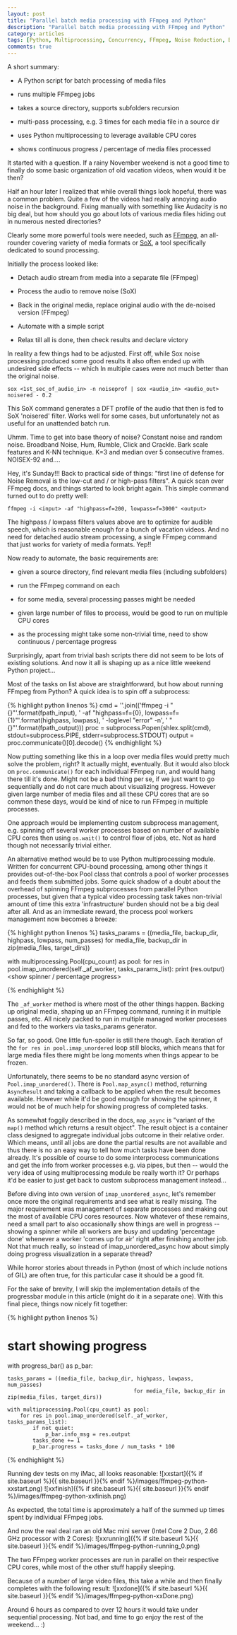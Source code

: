 ```yaml
---
layout: post
title: "Parallel batch media processing with FFmpeg and Python"
description: "Parallel batch media processing with FFmpeg and Python"
category: articles
tags: [Python, Multiprocessing, Concurrency, FFmpeg, Noise Reduction, Batch Multimedia Processing]
comments: true
---
```


A short summary:

* A Python script for batch processing of media files

* runs multiple FFmpeg jobs

* takes a source directory, supports subfolders recursion

* multi-pass processing, e.g. 3 times for each media file in a source dir

* uses Python multiprocessing to leverage available CPU cores

* shows continuous progress / percentage of media files processed


It started with a question. If a rainy November weekend is not a good time to finally do some basic organization of old vacation videos, when would it be then?

Half an hour later I realized that while overall things look hopeful, there was a common problem. Quite a few of the videos had really annoying audio noise in the background. Fixing manually with something like Audacity is no big deal, but how should you go about lots of various media files hiding out in numerous nested directories?

Clearly some more powerful tools were needed, such as [FFmpeg](http://ffmpeg.org/), an all-rounder covering variety of media formats or [SoX](http://sox.sourceforge.net/), a tool specifically dedicated to sound processing.

Initially the process looked like:

* Detach audio stream from media into a separate file (FFmpeg)

* Process the audio to remove noise (SoX)

* Back in the original media, replace original audio with the de-noised version (FFmpeg)

* Automate with a simple script

* Relax till all is done, then check results and declare victory


In reality a few things had to be adjusted. First off, while Sox noise processing produced some good results it also often ended up with undesired side effects -- which In multiple cases were not much better than the original noise.

````
sox <1st_sec_of_audio_in> -n noiseprof | sox <audio_in> <audio_out> noisered - 0.2
````

This SoX command generates a DFT profile of the audio that then is fed to SoX 'noisered' filter. Works well for some cases, but unfortunately not as useful for an unattended batch run.

Uhmm. Time to get into base theory of noise? Constant noise and random noise. Broadband Noise, Hum, Rumble, Click and Crackle. Bark scale features and K-NN technique. K=3 and median over 5 consecutive frames.  NOISEX-92 and....

Hey, it's Sunday!!! Back to practical side of things: "first line of defense for Noise Removal is the low-cut and / or high-pass filters". A quick scan over FFmpeg docs, and things started to look bright again. This simple command turned out to do pretty well:

````
ffmpeg -i <input> -af "highpass=f=200, lowpass=f=3000" <output>
````

The highpass / lowpass filters values above are to optimize for audible speech, which is reasonable enough for a bunch of vacation videos. And no need for detached audio stream processing, a single FFmpeg command that just works for variety of media formats. Yep!!

Now ready to automate, the basic requirements are:

* given a source directory, find relevant media files (including subfolders)

* run the FFmpeg command on each

* for some media, several processing passes might be needed

* given large number of files to process, would be good to run on multiple CPU cores

* as the processing might take some non-trivial time, need to show continuous / percentage progress

Surprisingly, apart from trivial bash scripts there did not seem to be lots of existing solutions. And now it all is shaping up as a nice little weekend Python project...

Most of the tasks on list above are straightforward, but how about running FFmpeg from Python? A quick idea is to spin off a subprocess:

{% highlight python linenos %}
cmd = ''.join(('ffmpeg -i "{}"'.format(fpath_input),
                  ' -af "highpass=f={0}, lowpass=f={1}"'.format(highpass, lowpass),
                  ' -loglevel "error" -n',
                  ' "{}"'.format(fpath_output)))
proc = subprocess.Popen(shlex.split(cmd), stdout=subprocess.PIPE, stderr=subprocess.STDOUT)
output = proc.communicate()[0].decode()
{% endhighlight %}

Now putting something like this in a loop over media files would pretty much solve the problem, right? It actually might, eventually. But it would also block on ```proc.communicate()``` for each individual FFmpeg run, and would hang there till it's done. Might not be a bad thing per se, if we just want to go sequentially and do not care much about visualizing progress. However given large number of media files and all these CPU cores that are so common these days, would be kind of nice to run FFmpeg in multiple processes.

One approach would be implementing custom subprocess management, e.g. spinning off several worker processes based on number of available CPU cores then using ```os.wait()``` to control flow of jobs, etc. Not as hard though not necessarily trivial either.

An alternative method would be to use Python multiprocessing module. Written for concurrent CPU-bound processing, among other things it provides out-of-the-box Pool class that controls a pool of worker processes and feeds them submitted jobs. Some quick shadow of a doubt about the overhead of spinning FFmpeg subprocesses from parallel Python processes, but given that a typical video processing task takes non-trivial amount of time this extra 'infrastructure' burden should not be a big deal after all. And as an immediate reward, the process pool workers management now becomes a breeze:

{% highlight python linenos %}
tasks_params = ((media_file, backup_dir, highpass, lowpass, num_passes)
                                            for media_file, backup_dir in zip(media_files, target_dirs))

with multiprocessing.Pool(cpu_count) as pool:
    for res in pool.imap_unordered(self._af_worker, tasks_params_list):
        print (res.output)
        <show spinner / percentage progress>

{% endhighlight %}


The ```_af_worker``` method is where most of the other things happen. Backing up original media, shaping up an FFmpeg command, running it in multiple passes, etc. All nicely packed to run in multiple managed worker processes and fed to the workers via tasks_params generator.

So far, so good. One little fun-spoiler is still there though. Each iteration of the ```for res in pool.imap_unordered``` loop still blocks, which means that for large media files there might be long moments when things appear to be frozen.

Unfortunately, there seems to be no standard async version of ```Pool.imap_unordered()```. There is ```Pool.map_async()``` method, returning ```AsyncResult``` and taking a callback to be applied when the result becomes available. However while it'd be good enough for showing the spinner, it would not be of much help for showing progress of completed tasks.

As somewhat  foggily described in the docs, ```map_async``` is "variant of the ```map()``` method which returns a result object". The result object is a container class designed to aggregate individual jobs outcome in their relative order. Which means, until all jobs are done the partial results are not  available and thus there is no an easy way to tell how much tasks have been done already. It's possible of course to do some interprocess communications and get the info from worker processes e.g. via pipes, but then -- would the very idea of using multiprocessing module be really worth it? Or perhaps it'd be easier to just get back to custom subprocess management instead...

Before diving into own version of ```imap_unordered_async```, let's remember once more the original requirements and see what is really missing. The major requirement was management of separate processes and making out the most of available CPU cores resources. Now whatever of these remains, need a small part to also occasionally show things are well in progress -- showing a spinner while all workers are busy and updating 'percentage done' whenever a worker 'comes up for air' right after finishing another job. Not that much really, so instead of imap_unordered_async how about simply doing progress visualization in a separate thread?

While horror stories about threads in Python (most of which include notions of GIL) are often true, for this particular case it should be a good fit.

For the sake of brevity, I will skip the implementation details of the progressbar module in this article (might do it in a separate one). With this final piece, things now nicely fit together:

{% highlight python linenos %}
# start showing progress
with progress_bar() as p_bar:

    tasks_params = ((media_file, backup_dir, highpass, lowpass, num_passes)
                                            for media_file, backup_dir in zip(media_files, target_dirs))

    with multiprocessing.Pool(cpu_count) as pool:
        for res in pool.imap_unordered(self._af_worker, tasks_params_list):
            if not quiet:
                p_bar.info_msg = res.output
            tasks_done += 1
            p_bar.progress = tasks_done / num_tasks * 100
{% endhighlight %}


Running dev tests on my iMac, all looks reasonable:
![xxstart]({% if site.baseurl %}{{ site.baseurl }}{% endif %}/images/ffmpeg-python-xxstart.png)
![xxfinish]({% if site.baseurl %}{{ site.baseurl }}{% endif %}/images/ffmpeg-python-xxfinish.png)

As expected, the total time is approximately a half of the summed up times spent by individual FFmpeg jobs.

And now the real deal ran an old Mac mini server (Intel Core 2 Duo, 2.66 GHz processor with  2 Cores):
![xxrunning]({% if site.baseurl %}{{ site.baseurl }}{% endif %}/images/ffmpeg-python-running_0.png)

The two FFmpeg worker processes are run in parallel on their respective CPU cores, while most of the other stuff happily sleeping.

Because of a number of large video files, this take a while and then finally completes with the following result:
![xxdone]({% if site.baseurl %}{{ site.baseurl }}{% endif %}/images/ffmpeg-python-xxDone.png)

Around 6 hours as compared to over 12 hours it would take under sequential processing. Not bad, and time to go enjoy the rest of the weekend... :)
